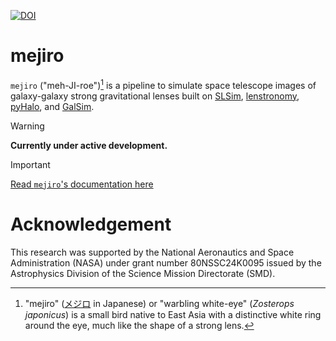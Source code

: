 [![DOI](https://zenodo.org/badge/DOI/10.5281/zenodo.14216840.svg)](https://doi.org/10.5281/zenodo.14216840)

# mejiro

`mejiro` ("meh-JI-roe")[^1] is a pipeline to simulate space telescope images of
galaxy-galaxy strong gravitational lenses built
on [SLSim](https://github.com/LSST-strong-lensing/slsim), [lenstronomy](https://github.com/lenstronomy/lenstronomy), [pyHalo](https://github.com/dangilman/pyHalo), and [GalSim](https://github.com/GalSim-developers/GalSim).

> [!WARNING]
> **Currently under active development.**

> [!IMPORTANT]
> [Read `mejiro`'s documentation here](https://mejiro.readthedocs.io/en/latest/index.html)

# Acknowledgement

This research was supported by the National Aeronautics and Space Administration (NASA) under grant number 80NSSC24K0095
issued by the Astrophysics Division of the Science Mission Directorate (SMD).

[^1]: "mejiro" ([メジロ](https://ja.wikipedia.org/wiki/%E3%83%A1%E3%82%B8%E3%83%AD) in Japanese) or "warbling
white-eye" (*Zosterops japonicus*) is a small bird native to East Asia with a distinctive white ring around the eye,
much like the shape of a strong lens.
